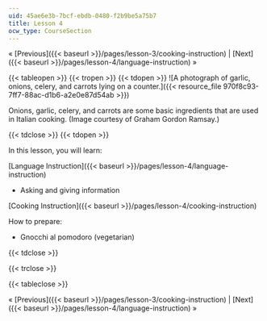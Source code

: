 ```yaml
---
uid: 45ae6e3b-7bcf-ebdb-0480-f2b9be5a75b7
title: Lesson 4
ocw_type: CourseSection
---
```


« [Previous]({{< baseurl >}}/pages/lesson-3/cooking-instruction) | [Next]({{< baseurl >}}/pages/lesson-4/language-instruction) »

{{< tableopen >}}
{{< tropen >}}
{{< tdopen >}}
![A photograph of garlic, onions, celery, and carrots lying on a counter.]({{< resource_file 970f8c93-7ff7-88ac-d1b6-a2e0e87d54ab >}})

Onions, garlic, celery, and carrots are some basic ingredients that are used in Italian cooking. (Image courtesy of Graham Gordon Ramsay.)


{{< tdclose >}}
{{< tdopen >}}


In this lesson, you will learn:

[Language Instruction]({{< baseurl >}}/pages/lesson-4/language-instruction)

*   Asking and giving information

[Cooking Instruction]({{< baseurl >}}/pages/lesson-4/cooking-instruction)

How to prepare:

*   Gnocchi al pomodoro (vegetarian)


{{< tdclose >}}

{{< trclose >}}

{{< tableclose >}}

« [Previous]({{< baseurl >}}/pages/lesson-3/cooking-instruction) | [Next]({{< baseurl >}}/pages/lesson-4/language-instruction) »
